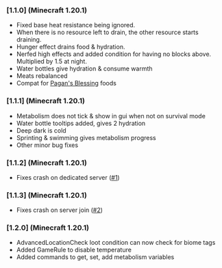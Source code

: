 ### [1.1.0] (Minecraft 1.20.1)
- Fixed base heat resistance being ignored.  
- When there is no resource left to drain, the other resource starts draining.  
- Hunger effect drains food & hydration.  
- Nerfed high effects and added condition for having no blocks above. Multiplied by 1.5 at night.  
- Water bottles give hydration & consume warmth
- Meats rebalanced
- Compat for [Pagan's Blessing](https://www.curseforge.com/minecraft/mc-mods/pagans-blessing) foods

### [1.1.1] (Minecraft 1.20.1)  

- Metabolism does not tick & show in gui when not on survival mode
- Water bottle tooltips added, gives 2 hydration
- Deep dark is cold
- Sprinting & swimming gives metabolism progress
- Other minor bug fixes

### [1.1.2] (Minecraft 1.20.1)

- Fixes crash on dedicated server ([#1](https://github.com/lilypuree/Metabolism/issues/1)) 

### [1.1.3] (Minecraft 1.20.1)

- Fixes crash on server join ([#2](https://github.com/lilypuree/Metabolism/issues/2))

### [1.2.0] (Minecraft 1.20.1)

- AdvancedLocationCheck loot condition can now check for biome tags
- Added GameRule to disable temperature
- Added commands to get, set, add metabolism variables
